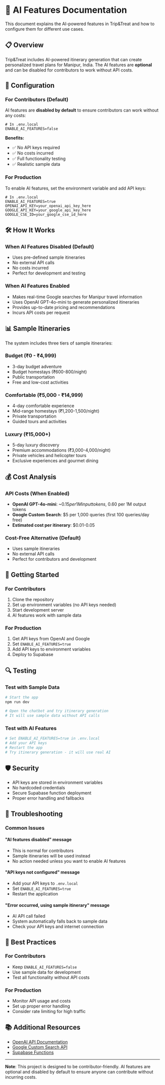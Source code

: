 # 🤖 AI Features Documentation

This document explains the AI-powered features in Trip&Treat and how to configure them for different use cases.

## 📋 Overview

Trip&Treat includes AI-powered itinerary generation that can create personalized travel plans for Manipur, India. The AI features are **optional** and can be disabled for contributors to work without API costs.

## 🔧 Configuration

### **For Contributors (Default)**

AI features are **disabled by default** to ensure contributors can work without any costs:

```env
# In .env.local
ENABLE_AI_FEATURES=false
```

**Benefits:**

- ✅ No API keys required
- ✅ No costs incurred
- ✅ Full functionality testing
- ✅ Realistic sample data

### **For Production**

To enable AI features, set the environment variable and add API keys:

```env
# In .env.local
ENABLE_AI_FEATURES=true
OPENAI_API_KEY=your_openai_api_key_here
GOOGLE_API_KEY=your_google_api_key_here
GOOGLE_CSE_ID=your_google_cse_id_here
```

## 🛠️ How It Works

### **When AI Features Disabled (Default)**

- Uses pre-defined sample itineraries
- No external API calls
- No costs incurred
- Perfect for development and testing

### **When AI Features Enabled**

- Makes real-time Google searches for Manipur travel information
- Uses OpenAI GPT-4o-mini to generate personalized itineraries
- Provides up-to-date pricing and recommendations
- Incurs API costs per request

## 📊 Sample Itineraries

The system includes three tiers of sample itineraries:

### **Budget (₹0 - ₹4,999)**

- 3-day budget adventure
- Budget homestays (₹600-800/night)
- Public transportation
- Free and low-cost activities

### **Comfortable (₹5,000 - ₹14,999)**

- 4-day comfortable experience
- Mid-range homestays (₹1,200-1,500/night)
- Private transportation
- Guided tours and activities

### **Luxury (₹15,000+)**

- 5-day luxury discovery
- Premium accommodations (₹3,000-4,000/night)
- Private vehicles and helicopter tours
- Exclusive experiences and gourmet dining

## 💰 Cost Analysis

### **API Costs (When Enabled)**

- **OpenAI GPT-4o-mini**: ~$0.15 per 1M input tokens, ~$0.60 per 1M output tokens
- **Google Custom Search**: $5 per 1,000 queries (first 100 queries/day free)
- **Estimated cost per itinerary**: $0.01-0.05

### **Cost-Free Alternative (Default)**

- Uses sample itineraries
- No external API calls
- Perfect for contributors and development

## 🚀 Getting Started

### **For Contributors**

1. Clone the repository
2. Set up environment variables (no API keys needed)
3. Start development server
4. AI features work with sample data

### **For Production**

1. Get API keys from OpenAI and Google
2. Set `ENABLE_AI_FEATURES=true`
3. Add API keys to environment variables
4. Deploy to Supabase

## 🔍 Testing

### **Test with Sample Data**

```bash
# Start the app
npm run dev

# Open the chatbot and try itinerary generation
# It will use sample data without API calls
```

### **Test with AI Features**

```bash
# Set ENABLE_AI_FEATURES=true in .env.local
# Add your API keys
# Restart the app
# Try itinerary generation - it will use real AI
```

## 🛡️ Security

- API keys are stored in environment variables
- No hardcoded credentials
- Secure Supabase function deployment
- Proper error handling and fallbacks

## 📝 Troubleshooting

### **Common Issues**

#### **"AI features disabled" message**

- This is normal for contributors
- Sample itineraries will be used instead
- No action needed unless you want to enable AI features

#### **"API keys not configured" message**

- Add your API keys to `.env.local`
- Set `ENABLE_AI_FEATURES=true`
- Restart the application

#### **"Error occurred, using sample itinerary" message**

- AI API call failed
- System automatically falls back to sample data
- Check your API keys and internet connection

## 🎯 Best Practices

### **For Contributors**

- Keep `ENABLE_AI_FEATURES=false`
- Use sample data for development
- Test all functionality without API costs

### **For Production**

- Monitor API usage and costs
- Set up proper error handling
- Consider rate limiting for high traffic

## 📚 Additional Resources

- [OpenAI API Documentation](https://platform.openai.com/docs)
- [Google Custom Search API](https://developers.google.com/custom-search/v1/introduction)
- [Supabase Functions](https://supabase.com/docs/guides/functions)

---

**Note**: This project is designed to be contributor-friendly. AI features are optional and disabled by default to ensure anyone can contribute without incurring costs.
